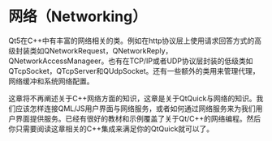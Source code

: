 # 网络（Networking）

Qt5在C++中有丰富的网络相关的类。例如在http协议层上使用请求回答方式的高级封装类如QNetworkRequest，QNetworkReply，QNetworkAccessManageer。也有在TCP/IP或者UDP协议层封装的低级类如QTcpSocket，QTcpServer和QUdpSocket。还有一些额外的类用来管理代理，网络缓冲和系统网络配置。

这章将不再阐述关于C++网络方面的知识，这章是关于QtQuick与网络的知识。我们应该怎样连接QML/JS用户界面与网络服务，或者如何通过网络服务来为我们用户界面提供服务。已经有很好的教材和示例覆盖了关于Qt/C++的网络编程。然后你只需要阅读这章相关的C++集成来满足你的QtQuick就可以了。
